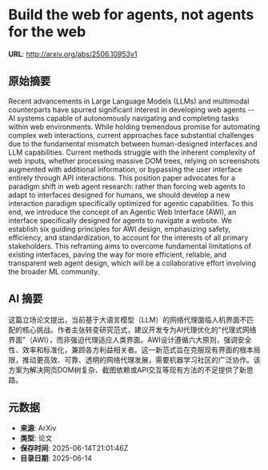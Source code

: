 # Build the web for agents, not agents for the web

**URL**: http://arxiv.org/abs/2506.10953v1

## 原始摘要

Recent advancements in Large Language Models (LLMs) and multimodal
counterparts have spurred significant interest in developing web agents -- AI
systems capable of autonomously navigating and completing tasks within web
environments. While holding tremendous promise for automating complex web
interactions, current approaches face substantial challenges due to the
fundamental mismatch between human-designed interfaces and LLM capabilities.
Current methods struggle with the inherent complexity of web inputs, whether
processing massive DOM trees, relying on screenshots augmented with additional
information, or bypassing the user interface entirely through API interactions.
This position paper advocates for a paradigm shift in web agent research:
rather than forcing web agents to adapt to interfaces designed for humans, we
should develop a new interaction paradigm specifically optimized for agentic
capabilities. To this end, we introduce the concept of an Agentic Web Interface
(AWI), an interface specifically designed for agents to navigate a website. We
establish six guiding principles for AWI design, emphasizing safety,
efficiency, and standardization, to account for the interests of all primary
stakeholders. This reframing aims to overcome fundamental limitations of
existing interfaces, paving the way for more efficient, reliable, and
transparent web agent design, which will be a collaborative effort involving
the broader ML community.


## AI 摘要

这篇立场论文提出，当前基于大语言模型（LLM）的网络代理面临人机界面不匹配的核心挑战。作者主张转变研究范式，建议开发专为AI代理优化的"代理式网络界面"（AWI），而非强迫代理适应人类界面。AWI设计遵循六大原则，强调安全性、效率和标准化，兼顾各方利益相关者。这一新范式旨在克服现有界面的根本局限，推动更高效、可靠、透明的网络代理发展，需要机器学习社区的广泛协作。该方案为解决网页DOM树复杂、截图依赖或API交互等现有方法的不足提供了新思路。

## 元数据

- **来源**: ArXiv
- **类型**: 论文
- **保存时间**: 2025-06-14T21:01:46Z
- **目录日期**: 2025-06-14
